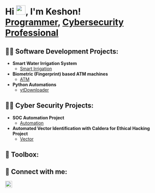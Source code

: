 <h1>Hi <img src="https://raw.githubusercontent.com/MartinHeinz/MartinHeinz/master/wave.gif" width="30px">, I'm Keshon! <br/><a href="https://github.com/KKarishan">Programmer</a>, <a href="https://www.linkedin.com/in/keshonkarishan/">Cybersecurity Professional</a></h1>

<h2>👨‍💻 Software Development Projects:</h2>

- <b>Smart Water Irrigation System</b>
  - [Smart Irrigation](https://github.com/KKarishan/smart_irrigation_system)
- <b>Biometric (Fingerprint) based ATM machines</b>
  - [ATM](https://github.com/KKarishan/biometrics_fingerprint_ATM)
- <b>Python Automations</b>
  - [ytDownloader](https://github.com/KKarishan/ytDownloader)

<h2>👨‍💻 Cyber Security Projects:</h2>

- <b>SOC Automation Project</b>
  - [Automation](URL)
- <b>Automated Vector Identification with Caldera for Ethical Hacking Project</b>
  - [Vector](URL)

<h2>🧰 Toolbox:</h2>



<h2> 🤳 Connect with me:</h2>

[<img align="left" alt="JoshMadakor | LinkedIn" width="22px" src="https://cdn.jsdelivr.net/npm/simple-icons@v3/icons/linkedin.svg" />][linkedin]

[linkedin]: https://linkedin.com/in/keshonkarishan

<!--
**joshmadakor1/joshmadakor1** is a ✨ _special_ ✨ repository because its `README.md` (this file) appears on your GitHub profile.

Here are some ideas to get you started:

- 🔭 I’m currently working on ...
- 🌱 I’m currently learning ...
- 👯 I’m looking to collaborate on ...
- 🤔 I’m looking for help with ...
- 💬 Ask me about ...
- 📫 How to reach me: ...
- 😄 Pronouns: ...
- ⚡ Fun fact: ...
-->
